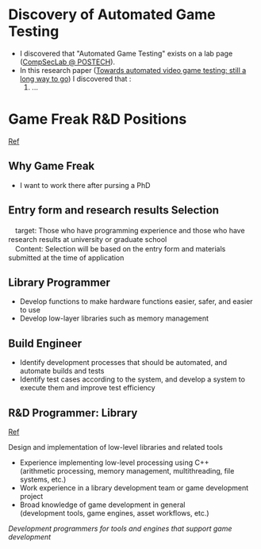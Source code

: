 # Discovery of **Automated Game Testing**
- I discovered that "Automated Game Testing" exists on a lab page ([CompSecLab @ POSTECH](https://compsec.postech.ac.kr/research/)).
- In this research paper ([Towards automated video game testing: still a long way to go](https://dl.acm.org/doi/abs/10.1145/3524494.3527627)) I discovered that :
	1. ...
# Game Freak R&D Positions
[Ref](https://www.gamefreak.co.jp/recruit/new/programmer/)
## Why Game Freak
- I want to work there after pursing a PhD
## Entry form and research results Selection
　target: Those who have programming experience and those who have research results at university or graduate school  
　Content: Selection will be based on the entry form and materials submitted at the time of application
## Library Programmer  
- Develop functions to make hardware functions easier, safer, and easier to use  
- Develop low-layer libraries such as memory management  
## Build Engineer  
- Identify development processes that should be automated, and automate builds and tests  
- Identify test cases according to the system, and develop a system to execute them and improve test efficiency  
## R&D Programmer: Library
[Ref](https://hrmos.co/pages/gamefreak/jobs/4-7)

Design and implementation of low-level libraries and related tools

- Experience implementing low-level processing using C++  
(arithmetic processing, memory management, multithreading, file systems, etc.)  
- Work experience in a library development team or game development project  
- Broad knowledge of game development in general  
(development tools, game engines, asset workflows, etc.)

*Development programmers for tools and engines that support game development*
